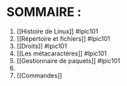 # SOMMAIRE :
1. [[Histoire de Linux]] #lpic101
2. [[Répertoire et fichiers]] #lpic101 
3. [[Droits]] #lpic101
4. [[Les métacaractères]] #lpic101
5. [[Gestionnaire de paquets]] #lpic101
6. 
7. [[Commandes]]